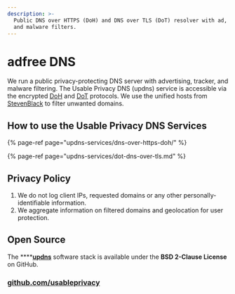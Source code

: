 ```yaml
---
description: >-
  Public DNS over HTTPS (DoH) and DNS over TLS (DoT) resolver with ad, tracker,
  and malware filters.
---
```


# adfree DNS

We run a public privacy-protecting DNS server with advertising, tracker, and malware filtering. The Usable Privacy DNS \(updns\) service is accessible via the encrypted [DoH](https://en.wikipedia.org/wiki/DNS_over_HTTPS) and [DoT](https://en.wikipedia.org/wiki/DNS_over_TLS) protocols. We use the unified hosts from [StevenBlack](https://github.com/StevenBlack) to filter unwanted domains.

## How to use the Usable Privacy DNS Services

{% page-ref page="updns-services/dns-over-https-doh/" %}

{% page-ref page="updns-services/dot-dns-over-tls.md" %}

## Privacy Policy

1. We do not log client IPs, requested domains or any other personally-identifiable information.
2. We aggregate information on filtered domains and geolocation for user protection.

## Open Source

The ****[**updns**](https://github.com/usableprivacy/updns) software stack is available under the **BSD 2-Clause License** on GitHub.

### [github.com/usableprivacy](https://github.com/usableprivacy/updns)



